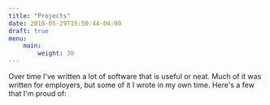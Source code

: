 ```yaml
---
title: "Projects"
date: 2018-05-29T15:50:44-04:00
draft: true
menu:
    main:
        weight: 30
---
```


Over time I've written a lot of software that is useful or neat. Much of it was written for employers, but some of it I wrote in my own time. Here's a few that I'm proud of: